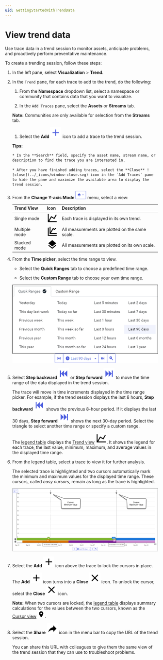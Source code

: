 ```yaml
---
uid: GettingStartedWithTrendData
---
```


# View trend data

Use trace data in a trend session to monitor assets, anticipate problems, and proactively perform preventative maintenance.

To create a trending session, follow these steps:

1. In the left pane, select **Visualization** > **Trend**.
   
1. In the `Trend` pane, for each trace to add to the trend, do the following:

    1. From the **Namespace** dropdown list, select a namespace or community that contains data that you want to visualize.

    1. In the `Add Traces` pane, select the **Assets** or **Streams** tab.

    **Note:** Communities are only available for selection from the **Streams** tab.

    1. Select the **Add** ![add](../_icons/plus-thick-alt.svg) icon to add a trace to the trend session.

    **Tips:** 
    
       * In the **Search** field, specify the asset name, stream name, or description to find the trace you are interested in.

       * After you have finished adding traces, select the **Close** ![close](../_icons/window-close.svg) icon in the `Add Traces` pane to hide the pane and maximize the available area to display the trend session.
           
1. From the **Change Y-axis Mode** ![Trend views menu](images/trend-views-icon.png) menu, select a view:

    | Trend View | Icon | Description |
    |--|--|--|
    | Single mode |  ![single mode](../_icons/chart-line.svg) | Each trace is displayed in its own trend. |
    | Multiple mode | ![multiple mode](../_icons/chart-multiple.svg) | All measurements are plotted on the same scale. |
    | Stacked mode | ![stacked mode](../_icons/layers.svg) | All measurements are plotted on its own scale. |

1. From the **Time picker**, select the time range to view. 

    - Select the **Quick Ranges** tab to choose a predefined time range.
    
    - Select the **Custom Range** tab to choose your own time range.
    
    ![Time picker](images/Time-picker.png)
    
1. Select **Step backward** ![step backward](../_icons/skip-backward.svg) or **Step forward** ![step forward](../_icons/skip-forward.svg) to move the time range of the data displayed in the trend session.

   The trace will move in time increments displayed in the time range picker. For example, if the trend session displays the last 8 hours, **Step backward** ![step backward](../_icons/skip-backward.svg) shows the previous 8-hour period. If it displays the last 30 days, **Step forward** ![step forward](../_icons/skip-forward.svg) shows the next 30-day period. Select the triangle to select another time range or specify a custom range.

   The [legend table](xref:LegendTableReference) displays the [Trend view](xref:LegendTableReference#trend-view) ![trend](../_icons/chart-line.svg). It shows the legend for each trace, the last value, minimum, maximum, and average values in the displayed time range.

1. From the legend table, select a trace to view it for further analysis.

    The selected trace is highlighted and two cursors automatically mark the minimum and maximum values for the displayed time range. These cursors, called *easy cursors,* remain as long as the trace is highlighted.

    ![Maximum and minimum cursors](images/Max_min_cursors.png) <!-- TODO: Update image following feature promotion -->

1. Select the **Add** ![add](../_icons/plus-thick.svg) icon above the trace to lock the cursors in place.
    
    The **Add** ![add](../_icons/plus-thick.svg) icon turns into a **Close** ![close](../_icons/window-close.svg) icon. To unlock the cursor, select the **Close** ![close](../_icons/window-close.svg) icon.

    **Note:** When two cursors are locked, the [legend table](xref:LegendTableReference) displays summary calculations for the values between the two cursors, known as the [Cursor view](xref:LegendTableReference#cursor-view) ![cursor](../_icons/map-marker.svg).

1. Select the **Share** ![share](../_icons/share.svg) icon in the menu bar to copy the URL of the trend session. 

    You can share this URL with colleagues to give them the same view of the trend session that they can use to troubleshoot problems.
